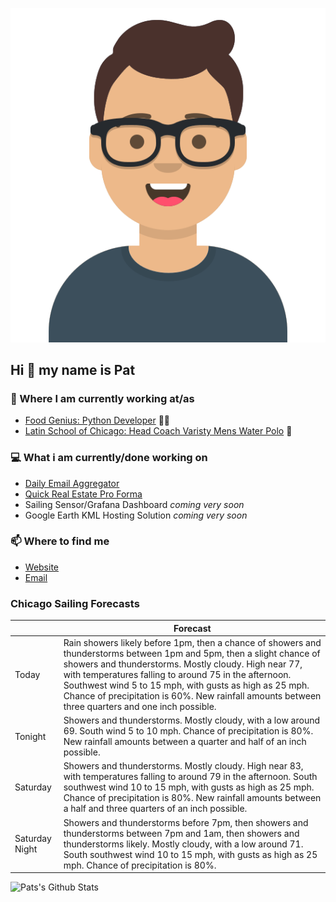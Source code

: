[![Social banner for p-j-falconer](https://raw.githubusercontent.com/P-J-FALCONER/P-J-FALCONER/master/assets/avataaars.svg)](https://patfalconer.com/)
## Hi :wave: my name is Pat

### 💼 Where I am currently working at/as
- [Food Genius: Python Developer](https://getfoodgenius.com/) 🍔🐍
- [Latin School of Chicago: Head Coach Varisty Mens Water Polo](https://www.latinschool.org/) 🤽


### 💻 What i am currently/done working on
 - [Daily Email Aggregator](https://github.com/P-J-FALCONER/dott_daily_mail)
 - [Quick Real Estate Pro Forma](https://github.com/P-J-FALCONER/henry)
 - Sailing Sensor/Grafana Dashboard *coming very soon*
 - Google Earth KML Hosting Solution *coming very soon*

### 📫 Where to find me
 - [Website](https://patfalconer.com/)
 - [Email](mailto:patrick.j.falconer@gmail.com)


### Chicago Sailing Forecasts
|   | Forecast  |
|---|---|
| Today | Rain showers likely before 1pm, then a chance of showers and thunderstorms between 1pm and 5pm, then a slight chance of showers and thunderstorms. Mostly cloudy. High near 77, with temperatures falling to around 75 in the afternoon. Southwest wind 5 to 15 mph, with gusts as high as 25 mph. Chance of precipitation is 60%. New rainfall amounts between three quarters and one inch possible. |
| Tonight | Showers and thunderstorms. Mostly cloudy, with a low around 69. South wind 5 to 10 mph. Chance of precipitation is 80%. New rainfall amounts between a quarter and half of an inch possible. |
| Saturday | Showers and thunderstorms. Mostly cloudy. High near 83, with temperatures falling to around 79 in the afternoon. South southwest wind 10 to 15 mph, with gusts as high as 25 mph. Chance of precipitation is 80%. New rainfall amounts between a half and three quarters of an inch possible. |
| Saturday Night | Showers and thunderstorms before 7pm, then showers and thunderstorms between 7pm and 1am, then showers and thunderstorms likely. Mostly cloudy, with a low around 71. South southwest wind 10 to 15 mph, with gusts as high as 25 mph. Chance of precipitation is 80%. |

![Pats's Github Stats](https://github-readme-stats.vercel.app/api?username=p-j-falconer&show_icons=true&theme=radical)
